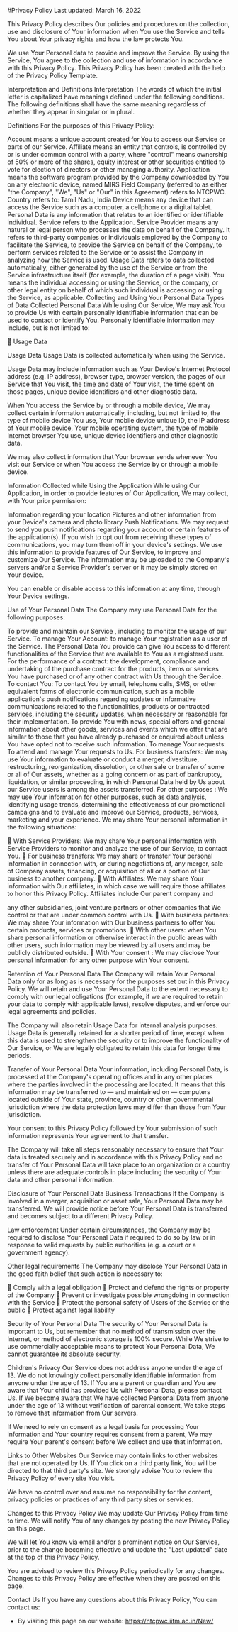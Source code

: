 #Privacy Policy
Last updated: March 16, 2022

This Privacy Policy describes Our policies and procedures on the collection, use and disclosure of
Your information when You use the Service and tells You about Your privacy rights and how the law
protects You.

We use Your Personal data to provide and improve the Service. By using the Service, You agree to
the collection and use of information in accordance with this Privacy Policy. This Privacy Policy has
been created with the help of the Privacy Policy Template.

Interpretation and Definitions
Interpretation
The words of which the initial letter is capitalized have meanings defined under the following
conditions. The following definitions shall have the same meaning regardless of whether they
appear in singular or in plural.

Definitions
For the purposes of this Privacy Policy:

Account means a unique account created for You to access our Service or parts of our
Service.
Affiliate means an entity that controls, is controlled by or is under common control with a
party, where "control" means ownership of 50% or more of the shares, equity interest or
other securities entitled to vote for election of directors or other managing authority.
Application means the software program provided by the Company downloaded by You on
any electronic device, named MIRS Field
Company (referred to as either "the Company", "We", "Us" or "Our" in this Agreement)
refers to NTCPWC.
Country refers to: Tamil Nadu, India
Device means any device that can access the Service such as a computer, a cellphone or a
digital tablet.
Personal Data is any information that relates to an identified or identifiable individual.
Service refers to the Application.
Service Provider means any natural or legal person who processes the data on behalf of
the Company. It refers to third-party companies or individuals employed by the Company to
facilitate the Service, to provide the Service on behalf of the Company, to perform services
related to the Service or to assist the Company in analyzing how the Service is used.
Usage Data refers to data collected automatically, either generated by the use of the Service
or from the Service infrastructure itself (for example, the duration of a page visit).
You means the individual accessing or using the Service, or the company, or other legal
entity on behalf of which such individual is accessing or using the Service, as applicable.
Collecting and Using Your Personal Data
Types of Data Collected
Personal Data
While using Our Service, We may ask You to provide Us with certain personally identifiable
information that can be used to contact or identify You. Personally identifiable information may
include, but is not limited to:

 Usage Data

Usage Data
Usage Data is collected automatically when using the Service.

Usage Data may include information such as Your Device's Internet Protocol address (e.g. IP
address), browser type, browser version, the pages of our Service that You visit, the time and date
of Your visit, the time spent on those pages, unique device identifiers and other diagnostic data.

When You access the Service by or through a mobile device, We may collect certain information
automatically, including, but not limited to, the type of mobile device You use, Your mobile device
unique ID, the IP address of Your mobile device, Your mobile operating system, the type of mobile
Internet browser You use, unique device identifiers and other diagnostic data.

We may also collect information that Your browser sends whenever You visit our Service or when
You access the Service by or through a mobile device.

Information Collected while Using the Application
While using Our Application, in order to provide features of Our Application, We may collect, with
Your prior permission:

Information regarding your location
Pictures and other information from your Device's camera and photo library
Push Notifications. We may request to send you push
notifications regarding your account or certain features of the
application(s). If you wish to opt out from receiving these
types of communications, you may turn them off in your
device's settings.
We use this information to provide features of Our Service, to improve and customize Our Service.
The information may be uploaded to the Company's servers and/or a Service Provider's server or it
may be simply stored on Your device.

You can enable or disable access to this information at any time, through Your Device settings.

Use of Your Personal Data
The Company may use Personal Data for the following purposes:

To provide and maintain our Service , including to monitor the usage of our Service.
To manage Your Account: to manage Your registration as a user of the Service. The
Personal Data You provide can give You access to different functionalities of the Service that
are available to You as a registered user.
For the performance of a contract: the development, compliance and undertaking of the
purchase contract for the products, items or services You have purchased or of any other
contract with Us through the Service.
To contact You: To contact You by email, telephone calls, SMS, or other equivalent forms of
electronic communication, such as a mobile application's push notifications regarding
updates or informative communications related to the functionalities, products or
contracted services, including the security updates, when necessary or reasonable for their
implementation.
To provide You with news, special offers and general information about other goods,
services and events which we offer that are similar to those that you have already
purchased or enquired about unless You have opted not to receive such information.
To manage Your requests: To attend and manage Your requests to Us.
For business transfers: We may use Your information to evaluate or conduct a merger,
divestiture, restructuring, reorganization, dissolution, or other sale or transfer of some or
all of Our assets, whether as a going concern or as part of bankruptcy, liquidation, or similar
proceeding, in which Personal Data held by Us about our Service users is among the assets
transferred.
For other purposes : We may use Your information for other purposes, such as data
analysis, identifying usage trends, determining the effectiveness of our promotional
campaigns and to evaluate and improve our Service, products, services, marketing and your
experience.
We may share Your personal information in the following situations:

 With Service Providers: We may share Your personal information with Service Providers to
monitor and analyze the use of our Service, to contact You.
 For business transfers: We may share or transfer Your personal information in connection
with, or during negotiations of, any merger, sale of Company assets, financing, or acquisition of
all or a portion of Our business to another company.
 With Affiliates: We may share Your information with Our affiliates, in which case we will
require those affiliates to honor this Privacy Policy. Affiliates include Our parent company and

any other subsidiaries, joint venture partners or other companies that We control or that are
under common control with Us.
 With business partners: We may share Your information with Our business partners to offer
You certain products, services or promotions.
 With other users: when You share personal information or otherwise interact in the public
areas with other users, such information may be viewed by all users and may be publicly
distributed outside.
 With Your consent : We may disclose Your personal information for any other purpose with
Your consent.

Retention of Your Personal Data
The Company will retain Your Personal Data only for as long as is necessary for the purposes set
out in this Privacy Policy. We will retain and use Your Personal Data to the extent necessary to
comply with our legal obligations (for example, if we are required to retain your data to comply
with applicable laws), resolve disputes, and enforce our legal agreements and policies.

The Company will also retain Usage Data for internal analysis purposes. Usage Data is generally
retained for a shorter period of time, except when this data is used to strengthen the security or to
improve the functionality of Our Service, or We are legally obligated to retain this data for longer
time periods.

Transfer of Your Personal Data
Your information, including Personal Data, is processed at the Company's operating offices and in
any other places where the parties involved in the processing are located. It means that this
information may be transferred to — and maintained on — computers located outside of Your
state, province, country or other governmental jurisdiction where the data protection laws may
differ than those from Your jurisdiction.

Your consent to this Privacy Policy followed by Your submission of such information represents
Your agreement to that transfer.

The Company will take all steps reasonably necessary to ensure that Your data is treated securely
and in accordance with this Privacy Policy and no transfer of Your Personal Data will take place to
an organization or a country unless there are adequate controls in place including the security of
Your data and other personal information.

Disclosure of Your Personal Data
Business Transactions
If the Company is involved in a merger, acquisition or asset sale, Your Personal Data may be
transferred. We will provide notice before Your Personal Data is transferred and becomes subject
to a different Privacy Policy.

Law enforcement
Under certain circumstances, the Company may be required to disclose Your Personal Data if
required to do so by law or in response to valid requests by public authorities (e.g. a court or a
government agency).

Other legal requirements
The Company may disclose Your Personal Data in the good faith belief that such action is necessary
to:

 Comply with a legal obligation
 Protect and defend the rights or property of the Company
 Prevent or investigate possible wrongdoing in connection with the Service
 Protect the personal safety of Users of the Service or the public
 Protect against legal liability

Security of Your Personal Data
The security of Your Personal Data is important to Us, but remember that no method of
transmission over the Internet, or method of electronic storage is 100% secure. While We strive to
use commercially acceptable means to protect Your Personal Data, We cannot guarantee its
absolute security.

Children's Privacy
Our Service does not address anyone under the age of 13. We do not knowingly collect personally
identifiable information from anyone under the age of 13. If You are a parent or guardian and You
are aware that Your child has provided Us with Personal Data, please contact Us. If We become
aware that We have collected Personal Data from anyone under the age of 13 without verification of
parental consent, We take steps to remove that information from Our servers.

If We need to rely on consent as a legal basis for processing Your information and Your country
requires consent from a parent, We may require Your parent's consent before We collect and use
that information.

Links to Other Websites
Our Service may contain links to other websites that are not operated by Us. If You click on a third
party link, You will be directed to that third party's site. We strongly advise You to review the
Privacy Policy of every site You visit.

We have no control over and assume no responsibility for the content, privacy policies or practices
of any third party sites or services.

Changes to this Privacy Policy
We may update Our Privacy Policy from time to time. We will notify You of any changes by posting
the new Privacy Policy on this page.

We will let You know via email and/or a prominent notice on Our Service, prior to the change
becoming effective and update the "Last updated" date at the top of this Privacy Policy.

You are advised to review this Privacy Policy periodically for any changes. Changes to this Privacy
Policy are effective when they are posted on this page.

Contact Us
If you have any questions about this Privacy Policy, You can contact us:

- By visiting this page on our website: https://ntcpwc.iitm.ac.in/New/
